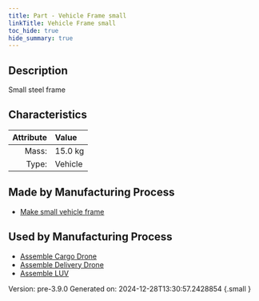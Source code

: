 ```yaml
---
title: Part - Vehicle Frame small
linkTitle: Vehicle Frame small
toc_hide: true
hide_summary: true
---
```


## Description
Small steel frame

## Characteristics

| Attribute      | Value |
|--------:|:------|
|Mass:|15.0 kg|
|Type:|Vehicle|

## Made by Manufacturing Process

- [Make small vehicle frame](/docs/definitions/process/make-small-vehicle-frame)

## Used by Manufacturing Process

- [Assemble Cargo Drone](/docs/definitions/process/assemble-cargo-drone)
- [Assemble Delivery Drone](/docs/definitions/process/assemble-delivery-drone)
- [Assemble LUV](/docs/definitions/process/assemble-luv)


Version: pre-3.9.0 Generated on: 2024-12-28T13:30:57.2428854
{.small }

